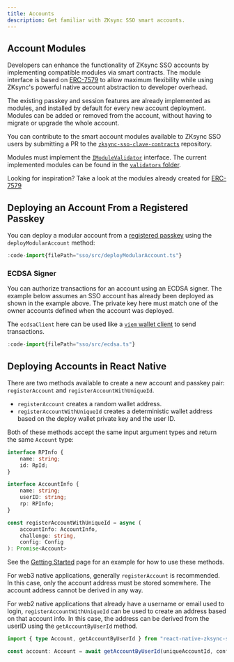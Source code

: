 ```yaml
---
title: Accounts
description: Get familiar with ZKsync SSO smart accounts.
---
```


## Account Modules

Developers can enhance the functionality of ZKsync SSO accounts by implementing compatible modules via smart contracts.
The module interface is based on [ERC-7579](https://eips.ethereum.org/EIPS/eip-7579#modules)
to allow maximum flexibility while using ZKsync's powerful native account abstraction to developer overhead.

The existing passkey and session features are already implemented as modules,
and installed by default for every new account deployment.
Modules can be added or removed from the account, without having to migrate or upgrade the whole account.

You can contribute to the smart account modules available to ZKsync SSO users by
submitting a PR to the [`zksync-sso-clave-contracts`](https://github.com/matter-labs/zksync-sso-clave-contracts) repository.

Modules must implement the
[`IModuleValidator`](https://github.com/matter-labs/zksync-sso-clave-contracts/tree/main/src/interfaces/IModuleValidator.sol) interface.
The current implemented modules can be found in the [`validators` folder](https://github.com/matter-labs/zksync-sso-clave-contracts/tree/main/src/validators).

Looking for inspiration?
Take a look at the modules already created for [ERC-7579](https://erc7579.com/modules)

## Deploying an Account From a Registered Passkey

You can deploy a modular account from a [registered passkey](/zksync-network/unique-features/zksync-sso/passkeys#registering-a-new-passkey)
using the `deployModularAccount` method:

```ts
:code-import{filePath="sso/src/deployModularAccount.ts"}
```

### ECDSA Signer

You can authorize transactions for an account using an ECDSA signer.
The example below assumes an SSO account has already been deployed as shown in the example above.
The private key here must match one of the owner accounts defined when the account was deployed.

The `ecdsaClient` here can be used like a [`viem` wallet client](https://viem.sh/docs/clients/wallet) to send transactions.

```ts
:code-import{filePath="sso/src/ecdsa.ts"}
```

## Deploying Accounts in React Native

There are two methods available to create a new account and passkey pair: `registerAccount` and `registerAccountWithUniqueId`.

- `registerAccount` creates a random wallet address.
- `registerAccountWithUniqueId` creates a deterministic wallet address based on the deploy wallet private key and the user ID.

Both of these methods accept the same input argument types and return the same `Account` type:

```ts
interface RPInfo {
    name: string;
    id: RpId;
}

interface AccountInfo {
    name: string;
    userID: string;
    rp: RPInfo;
}

const registerAccountWithUniqueId = async (
    accountInfo: AccountInfo,
    challenge: string,
    config: Config
): Promise<Account>
```

See the [Getting Started](/zksync-network/unique-features/zksync-sso/getting-started) page for an example for how to use these methods.

For web3 native applications, generally `registerAccount` is recommended.
In this case, only the account address must be stored somewhere.
The account address cannot be derived in any way.

For web2 native applications that already have a username or email used to login,
`registerAccountWithUniqueId` can be used to create an address based on that account info.
In this case, the address can be derived from the userID using the `getAccountByUserId` method.

```ts
import { type Account, getAccountByUserId } from "react-native-zksync-sso";

const account: Account = await getAccountByUserId(uniqueAccountId, config);
```
